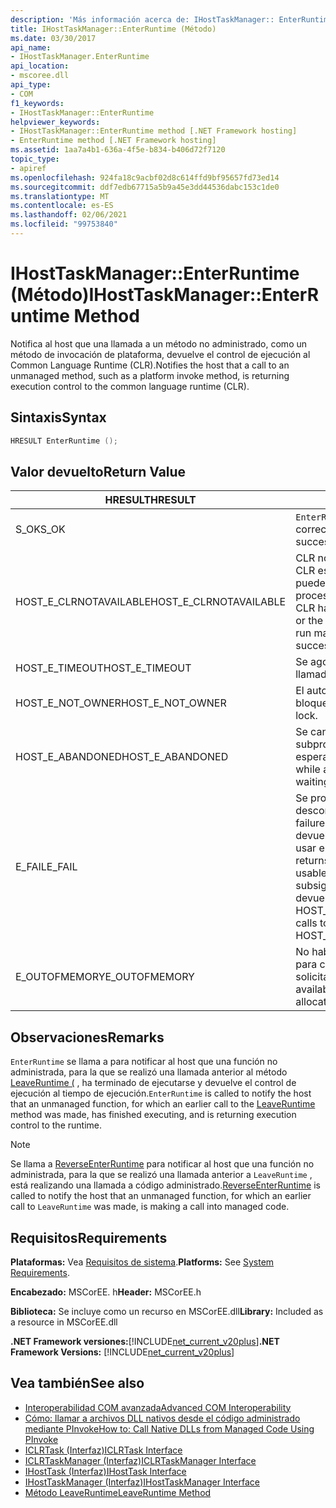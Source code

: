 ```yaml
---
description: 'Más información acerca de: IHostTaskManager:: EnterRuntime ((método)'
title: IHostTaskManager::EnterRuntime (Método)
ms.date: 03/30/2017
api_name:
- IHostTaskManager.EnterRuntime
api_location:
- mscoree.dll
api_type:
- COM
f1_keywords:
- IHostTaskManager::EnterRuntime
helpviewer_keywords:
- IHostTaskManager::EnterRuntime method [.NET Framework hosting]
- EnterRuntime method [.NET Framework hosting]
ms.assetid: 1aa7a4b1-636a-4f5e-b834-b406d72f7120
topic_type:
- apiref
ms.openlocfilehash: 924fa18c9acbf02d8c614ffd9bf95657fd73ed14
ms.sourcegitcommit: ddf7edb67715a5b9a45e3dd44536dabc153c1de0
ms.translationtype: MT
ms.contentlocale: es-ES
ms.lasthandoff: 02/06/2021
ms.locfileid: "99753840"
---
```

# <a name="ihosttaskmanagerenterruntime-method"></a><span data-ttu-id="0c92c-103">IHostTaskManager::EnterRuntime (Método)</span><span class="sxs-lookup"><span data-stu-id="0c92c-103">IHostTaskManager::EnterRuntime Method</span></span>

<span data-ttu-id="0c92c-104">Notifica al host que una llamada a un método no administrado, como un método de invocación de plataforma, devuelve el control de ejecución al Common Language Runtime (CLR).</span><span class="sxs-lookup"><span data-stu-id="0c92c-104">Notifies the host that a call to an unmanaged method, such as a platform invoke method, is returning execution control to the common language runtime (CLR).</span></span>  
  
## <a name="syntax"></a><span data-ttu-id="0c92c-105">Sintaxis</span><span class="sxs-lookup"><span data-stu-id="0c92c-105">Syntax</span></span>  
  
```cpp  
HRESULT EnterRuntime ();  
```  
  
## <a name="return-value"></a><span data-ttu-id="0c92c-106">Valor devuelto</span><span class="sxs-lookup"><span data-stu-id="0c92c-106">Return Value</span></span>  
  
|<span data-ttu-id="0c92c-107">HRESULT</span><span class="sxs-lookup"><span data-stu-id="0c92c-107">HRESULT</span></span>|<span data-ttu-id="0c92c-108">Descripción</span><span class="sxs-lookup"><span data-stu-id="0c92c-108">Description</span></span>|  
|-------------|-----------------|  
|<span data-ttu-id="0c92c-109">S_OK</span><span class="sxs-lookup"><span data-stu-id="0c92c-109">S_OK</span></span>|<span data-ttu-id="0c92c-110">`EnterRuntime` se devolvió correctamente.</span><span class="sxs-lookup"><span data-stu-id="0c92c-110">`EnterRuntime` returned successfully.</span></span>|  
|<span data-ttu-id="0c92c-111">HOST_E_CLRNOTAVAILABLE</span><span class="sxs-lookup"><span data-stu-id="0c92c-111">HOST_E_CLRNOTAVAILABLE</span></span>|<span data-ttu-id="0c92c-112">CLR no se ha cargado en un proceso o CLR está en un estado en el que no puede ejecutar código administrado ni procesar la llamada correctamente.</span><span class="sxs-lookup"><span data-stu-id="0c92c-112">The CLR has not been loaded into a process, or the CLR is in a state in which it cannot run managed code or process the call successfully.</span></span>|  
|<span data-ttu-id="0c92c-113">HOST_E_TIMEOUT</span><span class="sxs-lookup"><span data-stu-id="0c92c-113">HOST_E_TIMEOUT</span></span>|<span data-ttu-id="0c92c-114">Se agotó el tiempo de espera de la llamada.</span><span class="sxs-lookup"><span data-stu-id="0c92c-114">The call timed out.</span></span>|  
|<span data-ttu-id="0c92c-115">HOST_E_NOT_OWNER</span><span class="sxs-lookup"><span data-stu-id="0c92c-115">HOST_E_NOT_OWNER</span></span>|<span data-ttu-id="0c92c-116">El autor de la llamada no posee el bloqueo.</span><span class="sxs-lookup"><span data-stu-id="0c92c-116">The caller does not own the lock.</span></span>|  
|<span data-ttu-id="0c92c-117">HOST_E_ABANDONED</span><span class="sxs-lookup"><span data-stu-id="0c92c-117">HOST_E_ABANDONED</span></span>|<span data-ttu-id="0c92c-118">Se canceló un evento mientras un subproceso o fibra bloqueados estaba esperando en él.</span><span class="sxs-lookup"><span data-stu-id="0c92c-118">An event was canceled while a blocked thread or fiber was waiting on it.</span></span>|  
|<span data-ttu-id="0c92c-119">E_FAIL</span><span class="sxs-lookup"><span data-stu-id="0c92c-119">E_FAIL</span></span>|<span data-ttu-id="0c92c-120">Se produjo un error grave desconocido.</span><span class="sxs-lookup"><span data-stu-id="0c92c-120">An unknown catastrophic failure occurred.</span></span> <span data-ttu-id="0c92c-121">Cuando un método devuelve E_FAIL, CLR ya no se puede usar en el proceso.</span><span class="sxs-lookup"><span data-stu-id="0c92c-121">When a method returns E_FAIL, the CLR is no longer usable within the process.</span></span> <span data-ttu-id="0c92c-122">Las llamadas subsiguientes a métodos de hospedaje devuelven HOST_E_CLRNOTAVAILABLE.</span><span class="sxs-lookup"><span data-stu-id="0c92c-122">Subsequent calls to hosting methods return HOST_E_CLRNOTAVAILABLE.</span></span>|  
|<span data-ttu-id="0c92c-123">E_OUTOFMEMORY</span><span class="sxs-lookup"><span data-stu-id="0c92c-123">E_OUTOFMEMORY</span></span>|<span data-ttu-id="0c92c-124">No había suficiente memoria disponible para completar la asignación solicitada.</span><span class="sxs-lookup"><span data-stu-id="0c92c-124">Not enough memory was available to complete the requested allocation.</span></span>|  
  
## <a name="remarks"></a><span data-ttu-id="0c92c-125">Observaciones</span><span class="sxs-lookup"><span data-stu-id="0c92c-125">Remarks</span></span>  

 <span data-ttu-id="0c92c-126">`EnterRuntime` se llama a para notificar al host que una función no administrada, para la que se realizó una llamada anterior al método [LeaveRuntime (](ihosttaskmanager-leaveruntime-method.md) , ha terminado de ejecutarse y devuelve el control de ejecución al tiempo de ejecución.</span><span class="sxs-lookup"><span data-stu-id="0c92c-126">`EnterRuntime` is called to notify the host that an unmanaged function, for which an earlier call to the [LeaveRuntime](ihosttaskmanager-leaveruntime-method.md) method was made, has finished executing, and is returning execution control to the runtime.</span></span>  
  
> [!NOTE]
> <span data-ttu-id="0c92c-127">Se llama a [ReverseEnterRuntime](ihosttaskmanager-reverseenterruntime-method.md) para notificar al host que una función no administrada, para la que se realizó una llamada anterior a `LeaveRuntime` , está realizando una llamada a código administrado.</span><span class="sxs-lookup"><span data-stu-id="0c92c-127">[ReverseEnterRuntime](ihosttaskmanager-reverseenterruntime-method.md) is called to notify the host that an unmanaged function, for which an earlier call to `LeaveRuntime` was made, is making a call into managed code.</span></span>  
  
## <a name="requirements"></a><span data-ttu-id="0c92c-128">Requisitos</span><span class="sxs-lookup"><span data-stu-id="0c92c-128">Requirements</span></span>  

 <span data-ttu-id="0c92c-129">**Plataformas:** Vea [Requisitos de sistema](../../get-started/system-requirements.md).</span><span class="sxs-lookup"><span data-stu-id="0c92c-129">**Platforms:** See [System Requirements](../../get-started/system-requirements.md).</span></span>  
  
 <span data-ttu-id="0c92c-130">**Encabezado:** MSCorEE. h</span><span class="sxs-lookup"><span data-stu-id="0c92c-130">**Header:** MSCorEE.h</span></span>  
  
 <span data-ttu-id="0c92c-131">**Biblioteca:** Se incluye como un recurso en MSCorEE.dll</span><span class="sxs-lookup"><span data-stu-id="0c92c-131">**Library:** Included as a resource in MSCorEE.dll</span></span>  
  
 <span data-ttu-id="0c92c-132">**.NET Framework versiones:**[!INCLUDE[net_current_v20plus](../../../../includes/net-current-v20plus-md.md)]</span><span class="sxs-lookup"><span data-stu-id="0c92c-132">**.NET Framework Versions:** [!INCLUDE[net_current_v20plus](../../../../includes/net-current-v20plus-md.md)]</span></span>  
  
## <a name="see-also"></a><span data-ttu-id="0c92c-133">Vea también</span><span class="sxs-lookup"><span data-stu-id="0c92c-133">See also</span></span>

- <span data-ttu-id="0c92c-134">[Interoperabilidad COM avanzada](/previous-versions/dotnet/netframework-4.0/bd9cdfyx(v=vs.100))</span><span class="sxs-lookup"><span data-stu-id="0c92c-134">[Advanced COM Interoperability](/previous-versions/dotnet/netframework-4.0/bd9cdfyx(v=vs.100))</span></span>
- [<span data-ttu-id="0c92c-135">Cómo: llamar a archivos DLL nativos desde el código administrado mediante PInvoke</span><span class="sxs-lookup"><span data-stu-id="0c92c-135">How to: Call Native DLLs from Managed Code Using PInvoke</span></span>](/cpp/dotnet/how-to-call-native-dlls-from-managed-code-using-pinvoke)
- [<span data-ttu-id="0c92c-136">ICLRTask (Interfaz)</span><span class="sxs-lookup"><span data-stu-id="0c92c-136">ICLRTask Interface</span></span>](iclrtask-interface.md)
- [<span data-ttu-id="0c92c-137">ICLRTaskManager (Interfaz)</span><span class="sxs-lookup"><span data-stu-id="0c92c-137">ICLRTaskManager Interface</span></span>](iclrtaskmanager-interface.md)
- [<span data-ttu-id="0c92c-138">IHostTask (Interfaz)</span><span class="sxs-lookup"><span data-stu-id="0c92c-138">IHostTask Interface</span></span>](ihosttask-interface.md)
- [<span data-ttu-id="0c92c-139">IHostTaskManager (Interfaz)</span><span class="sxs-lookup"><span data-stu-id="0c92c-139">IHostTaskManager Interface</span></span>](ihosttaskmanager-interface.md)
- [<span data-ttu-id="0c92c-140">Método LeaveRuntime</span><span class="sxs-lookup"><span data-stu-id="0c92c-140">LeaveRuntime Method</span></span>](ihosttaskmanager-leaveruntime-method.md)
